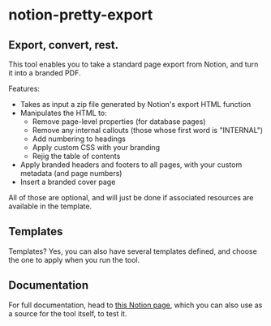 # notion-pretty-export

## Export, convert, rest.

This tool enables you to take a standard page export from Notion, and turn it into a branded PDF.

Features:
- Takes as input a zip file generated by Notion's export HTML function
- Manipulates the HTML to:
    - Remove page-level properties (for database pages)
    - Remove any internal callouts (those whose first word is "INTERNAL")
    - Add numbering to headings
    - Apply custom CSS with your branding
    - Rejig the table of contents
- Apply branded headers and footers to all pages, with your custom metadata (and page numbers)
- Insert a branded cover page

All of those are optional, and will just be done if associated resources are available in the template.

## Templates

Templates?  Yes, you can also have several templates defined, and choose the one to apply when you run the tool.

## Documentation

For full documentation, head to [this Notion page](https://fabrelambeau.notion.site/Notion-Pretty-Export-676b706adc09483dab72ebc89a1f210c), which you can also use as a source for the tool itself, to test it.

